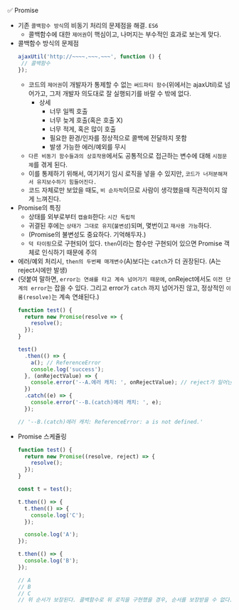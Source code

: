 ✅ Promise
* 기존 `콜백함수 방식`의 비동기 처리의 문제점을 해결. `ES6`
  * 콜백함수에 대한 `제어권`이 핵심이고, 나머지는 부수적인 효과로 보는게 맞다.
* 콜백함수 방식의 문제점
  ```javascript
  ajaxUtil('http://~~~~.~~~.~~~', function () {
   // 콜백함수
  });
  ```
  * 코드의 `제어권`이 개발자가 통제할 수 없는 `써드파티 함수`(위에서는 ajaxUtil)로 넘어가고, 그저 개발자 의도대로 잘 실행되기를 바랄 수 밖에 없다.
    * 상세
      * 너무 일찍 호출
      * 너무 늦게 호출(혹은 호출 X)
      * 너무 적게, 혹은 많이 호출
      * 필요한 환경/인자를 정상적으로 콜백에 전달하지 못함
      * 발생 가능한 에러/예외를 무시
  * `다른 비동기 함수들과의 상호작용`에서도 공통적으로 접근하는 변수에 대해 `시점문제`를 겪게 된다.
  * 이를 통제하기 위해서, 여기저기 임시 로직을 넣을 수 있지만, `코드가 너저분해져서 유지보수하기 힘들어진다.`
  * 코드 자체로만 보았을 때도, `비 순차적`이므로 사람이 생각했을때 직관적이지 않게 느껴진다.
* Promise의 특징
  * 상태를 외부로부터 `캡슐화`한다: `시간 독립적`
  * 귀결된 후에는 `상태가 그대로 유지`(`불변성`)되며, 몇번이고 `재사용 가능`하다.
  * (Promise의 불변성도 중요하다. 기억해두자.)
  * `덕 타이핑`으로 구현되어 있다. `then`이라는 함수만 구현되어 있으면 Promise 객체로 인식하기 때문에 주의
* 에러/예외 처리시, `then의 두번째 매개변수`(A)보다는 `catch`가 더 권장된다. (A는 reject시에만 발생)
* (덧붙여 말하면, `error는 연쇄를 타고 계속 넘어가기 때문에`, onReject에서도 `이전 단계의 error`는 잡을 수 있다. 그리고 error가 `catch` 까지 넘어가진 않고, 정상적인 `이룸(resolve)`는 계속 연쇄된다.)
  ```javascript
  function test() {
    return new Promise(resolve => {
      resolve();
    });
  }

  test()
    .then(() => {
      a(); // ReferenceError
      console.log('success');
    }, (onRejectValue) => {
      console.error('--A.에러 캐치: ', onRejectValue); // reject가 일어난 것이 아니라 무시된다.
    })
    .catch((e) => {
      console.error('--B.(catch)에러 캐치: ', e);
    });
  
  // '--B.(catch)에러 캐치: ReferenceError: a is not defined.'
  ```
* Promise 스케쥴링
  ```javascript
  function test() {
    return new Promise((resolve, reject) => {
      resolve();
    });
  }

  const t = test();

  t.then(() => {
    t.then(() => {
      console.log('C');
    });

    console.log('A');
  });

  t.then(() => {
    console.log('B');
  });

  // A
  // B
  // C
  // 위 순서가 보장된다. 콜백함수로 위 로직을 구현했을 경우, 순서를 보장받을 수 없다.
  ```